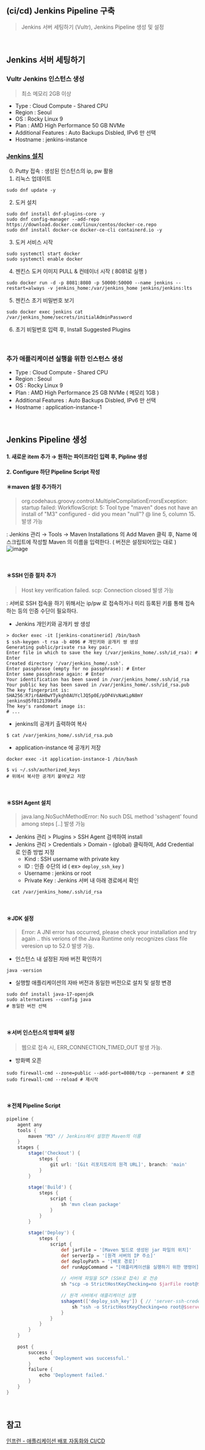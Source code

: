 ## (ci/cd) Jenkins Pipeline 구축
> Jenkins 서버 세팅하기 (Vultr), Jenkins Pipeline 생성 및 설정

<br>

## Jenkins 서버 세팅하기 
### Vultr Jenkins 인스턴스 생성
> 최소 메모리 2GB 이상

- Type : Cloud Compute - Shared CPU 
- Region : Seoul
- OS : Rocky Linux 9
- Plan : AMD High Performance 50 GB NVMe
- Additional Features : Auto Backups Disbled, IPv6 만 선택
- Hostname : jenkins-instance

### [Jenkins 설치](https://github.com/lleellee0/application-deploy-advanced) 
0. Putty 접속 : 생성된 인스턴스의 ip, pw 활용
1. 리눅스 업데이트
```shell
sudo dnf update -y
```
2. 도커 설치 
```shell
sudo dnf install dnf-plugins-core -y
sudo dnf config-manager --add-repo https://download.docker.com/linux/centos/docker-ce.repo
sudo dnf install docker-ce docker-ce-cli containerd.io -y
```
3. 도커 서비스 시작
```shell
sudo systemctl start docker
sudo systemctl enable docker
```
4. 젠킨스 도커 이미지 PULL & 컨테이너 시작 ( 8081로 실행 )
```shell
sudo docker run -d -p 8081:8080 -p 50000:50000 --name jenkins --restart=always -v jenkins_home:/var/jenkins_home jenkins/jenkins:lts
```
5. 젠킨스 초기 비밀번호 보기
```shell
sudo docker exec jenkins cat /var/jenkins_home/secrets/initialAdminPassword
```
6. 초기 비밀번호 입력 후, Install Suggested Plugins

<br>

### 추가 애플리케이션 실행을 위한 인스턴스 생성
- Type : Cloud Compute - Shared CPU 
- Region : Seoul
- OS : Rocky Linux 9
- Plan : AMD High Performance 25 GB NVMe  ( 메모리 1GB )
- Additional Features : Auto Backups Disbled, IPv6 만 선택
- Hostname : application-instance-1

<br>

## Jenkins Pipeline 생성
#### 1. 새로운 item 추가 → 원하는 파이프라인 입력 후, Pipline 생성

#### 2. Configure 하단 Pipeline Script 작성

#### ＊maven 설정 추가하기
> org.codehaus.groovy.control.MultipleCompilationErrorsException: startup failed:
WorkflowScript: 5: Tool type "maven" does not have an install of "M3" configured - did you mean "null"? @ line 5, column 15. 발생 가능

 : Jenkins 관리 → Tools → Maven Installations 의 Add Maven 클릭 후, Name 에 스크립트에 작성할 Maven 의 이름을 입력한다. ( 버전은 설정되어있는 대로 )
![image](https://github.com/user-attachments/assets/4c8b5dcc-7336-4441-ab0d-d47ffa8b0e61)

<br>

#### ＊SSH 인증 절차 추가
> Host key verification failed. scp: Connection closed 발생 가능

: 서버로 SSH 접속을 하기 위해서는 ip/pw 로 접속하거나 미리 등록된 키를 통해 접속하는 등의 인증 수단이 필요하다. 
- Jenkins 개인키와 공개키 쌍 생성
```shell
> docker exec -it [jenkins-conatinerid] /bin/bash
$ ssh-keygen -t rsa -b 4096 # 개인키와 공개키 쌍 생성
Generating public/private rsa key pair.
Enter file in which to save the key (/var/jenkins_home/.ssh/id_rsa): # Enter
Created directory '/var/jenkins_home/.ssh'.
Enter passphrase (empty for no passphrase): # Enter
Enter same passphrase again: # Enter
Your identification has been saved in /var/jenkins_home/.ssh/id_rsa
Your public key has been saved in /var/jenkins_home/.ssh/id_rsa.pub
The key fingerprint is:
SHA256:R7ir6AH0wYTykgh0AUYclJQ5p0E/pOP4VsNaKLpN8mY jenkins@5f0121399dfa
The key's randomart image is: 
# ...
```

- jenkins의 공개키 출력하여 복사
```shell
$ cat /var/jenkins_home/.ssh/id_rsa.pub
```

- application-instance 에 공개키 저장
```shell
docker exec -it application-instance-1 /bin/bash

$ vi ~/.ssh/authorized_keys 
# 위에서 복사한 공개키 붙여넣고 저장
```

<br>

#### ＊SSH Agent 설치
> java.lang.NoSuchMethodError: No such DSL method 'sshagent' found among steps [..] 발생 가능

- Jenkins 관리 > Plugins > SSH Agent 검색하여 install 
- Jenkins 관리 > Credentials > Domain - (global) 클릭하여, Add Credential 로 인증 방법 지정
  - Kind : SSH username with private key
  - ID : 인증 수단의 id ( ex> `deploy_ssh_key` )
  - Username : jenkins or root 
  - Private Key : Jenkins 서버 내 아래 경로에서 확인
```shell
  cat /var/jenkins_home/.ssh/id_rsa
```

<br>

#### ＊JDK 설정
> Error: A JNI error has occurred, please check your installation and try again .. this verions of the Java Runtime only recognizes class file veresion up to 52.0 발생 가능.

- 인스턴스 내 설정된 자바 버전 확인하기
```shell
java -version
```
- 실행할 애플리케이션의 자바 버전과 동일한 버전으로 설치 및 설정 변경
```shell
sudo dnf install java-17-openjdk
sudo alternatives --config java 
# 동일한 버전 선택
```

<br>

#### ＊서버 인스턴스의 방화벽 설정
> 웹으로 접속 시, ERR_CONNECTION_TIMED_OUT 발생 가능.

- 방화벽 오픈
```shell
sudo firewall-cmd --zone=public --add-port=8080/tcp --permanent # 오픈
sudo firewall-cmd --reload # 재시작
```

<br>

#### ＊전체 Pipeline Script

```groovy
pipeline {
    agent any
    tools {
        maven "M3" // Jenkins에서 설정한 Maven의 이름
    }
    stages {
        stage('Checkout') {
            steps {
                git url: '[Git 리포지토리의 원격 URL]', branch: 'main'
            }
        }
        
        stage('Build') {
            steps {
                script {
                    sh 'mvn clean package'
                }
            }
        }
        
        stage('Deploy') {
            steps {
                script {
                    def jarFile = '[Maven 빌드로 생성된 jar 파일의 위치]'
                    def serverIp = '[원격 서버의 IP 주소]'
                    def deployPath = '[배포 경로]'
                    def runAppCommand = "[애플리케이션을 실행하기 위한 명령어]"
                    
                    // 서버에 파일을 SCP (SSH로 접속) 로 전송
                    sh "scp -o StrictHostKeyChecking=no $jarFile root@$serverIp:$deployPath/"
                    
                    // 원격 서버에서 애플리케이션 실행
                    sshagent(['deploy_ssh_key']) { // 'server-ssh-credentials'는 Jenkins에서 설정한 credentials ID
                        sh "ssh -o StrictHostKeyChecking=no root@$serverIp '$runAppCommand'"
                    }
                }
            }
        }
    }
    
    post {
        success {
            echo 'Deployment was successful.'
        }
        failure {
            echo 'Deployment failed.'
        }
    }
}
```

<br>

## 참고
[인프런 - 애플리케이션 배포 자동화와 CI/CD](https://inf.run/WqKp9) 